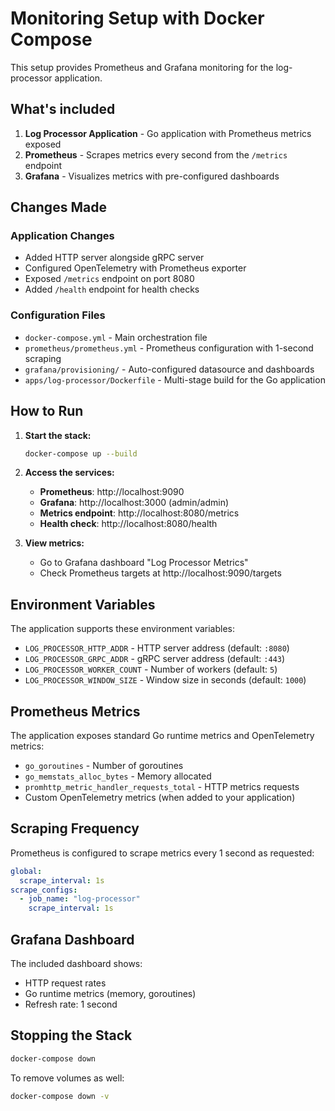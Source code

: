 # Monitoring Setup with Docker Compose

This setup provides Prometheus and Grafana monitoring for the log-processor application.

## What's included

1. **Log Processor Application** - Go application with Prometheus metrics exposed
2. **Prometheus** - Scrapes metrics every second from the `/metrics` endpoint
3. **Grafana** - Visualizes metrics with pre-configured dashboards

## Changes Made

### Application Changes

- Added HTTP server alongside gRPC server
- Configured OpenTelemetry with Prometheus exporter
- Exposed `/metrics` endpoint on port 8080
- Added `/health` endpoint for health checks

### Configuration Files

- `docker-compose.yml` - Main orchestration file
- `prometheus/prometheus.yml` - Prometheus configuration with 1-second scraping
- `grafana/provisioning/` - Auto-configured datasource and dashboards
- `apps/log-processor/Dockerfile` - Multi-stage build for the Go application

## How to Run

1. **Start the stack:**

   ```bash
   docker-compose up --build
   ```

2. **Access the services:**

   - **Prometheus**: http://localhost:9090
   - **Grafana**: http://localhost:3000 (admin/admin)
   - **Metrics endpoint**: http://localhost:8080/metrics
   - **Health check**: http://localhost:8080/health

3. **View metrics:**
   - Go to Grafana dashboard "Log Processor Metrics"
   - Check Prometheus targets at http://localhost:9090/targets

## Environment Variables

The application supports these environment variables:

- `LOG_PROCESSOR_HTTP_ADDR` - HTTP server address (default: `:8080`)
- `LOG_PROCESSOR_GRPC_ADDR` - gRPC server address (default: `:443`)
- `LOG_PROCESSOR_WORKER_COUNT` - Number of workers (default: `5`)
- `LOG_PROCESSOR_WINDOW_SIZE` - Window size in seconds (default: `1000`)

## Prometheus Metrics

The application exposes standard Go runtime metrics and OpenTelemetry metrics:

- `go_goroutines` - Number of goroutines
- `go_memstats_alloc_bytes` - Memory allocated
- `promhttp_metric_handler_requests_total` - HTTP metrics requests
- Custom OpenTelemetry metrics (when added to your application)

## Scraping Frequency

Prometheus is configured to scrape metrics every 1 second as requested:

```yaml
global:
  scrape_interval: 1s
scrape_configs:
  - job_name: "log-processor"
    scrape_interval: 1s
```

## Grafana Dashboard

The included dashboard shows:

- HTTP request rates
- Go runtime metrics (memory, goroutines)
- Refresh rate: 1 second

## Stopping the Stack

```bash
docker-compose down
```

To remove volumes as well:

```bash
docker-compose down -v
```
